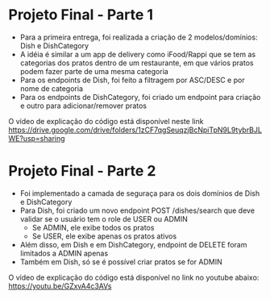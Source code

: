 # Projeto Final - Parte 1
- Para a primeira entrega, foi realizada a criação de 2 modelos/domínios: Dish e DishCategory
- A idéia é similar a um app de delivery como iFood/Rappi que se tem as categorias dos pratos dentro de um restaurante, em que vários pratos podem fazer parte de uma mesma categoria
- Para os endpoints de Dish, foi feito a filtragem por ASC/DESC e por nome de categoria
- Para os endpoints de DishCategory, foi criado um endpoint para criação e outro para adicionar/remover pratos 

O vídeo de explicação do código está disponível neste link
https://drive.google.com/drive/folders/1zCF7qgSeuqzjBcNpiTpN9L9tybrBJLWE?usp=sharing

# Projeto Final - Parte 2
- Foi implementado a camada de seguraça para os dois domínios de Dish e DishCategory
- Para Dish, foi criado um novo endpoint POST /dishes/search que deve validar se o usuário tem o role de USER ou ADMIN
    - Se ADMIN, ele exibe todos os pratos
    - Se USER, ele exibe apenas os pratos ativos
- Além disso, em Dish e em DishCategory, endpoint de DELETE foram limitados a ADMIN apenas
- Também em Dish, só se é possível criar pratos se for ADMIN

O vídeo de explicação do código está disponível no link no youtube abaixo:
https://youtu.be/GZxvA4c3AVs